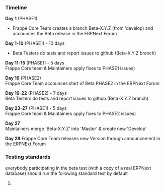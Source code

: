 ### Timeline

**Day 1** (PHASE1)  
- Frappe Core Team creates a branch Beta-X.Y.Z (from 'develop) and accounces the Beta release in the ERPNext Forum

**Day 1-10** (PHASE1) - 10 days  
- Beta Testers do tests and report issues to github (Beta-X.Y.Z branch)

**Day 11-15** (PHASE1) - 5 days  
Frappe Core team & Maintainers apply fixes to PHASE1 issues)

**Day 16** (PHASE2)  
Frappe Core Team accounces start of Beta PHASE2 in the ERPNext Forum

**Day 16-22** (PHASE2) - 7 days  
Beta Testers do tests and report issues to github (Beta-X.Y.Z branch)

**Day 23-27** (PHASE1) - 5 days  
Frappe Core team & Maintainers apply fixes to PHASE2 issues)

**Day 27**  
Maintainers merge 'Beta-X.Y.Z' into 'Master' & create new 'Develop'

**Day 28**
Frappe Core Team releases new Version through announcement in the ERPNExt Forum


### Testing standards

everybody participating in the beta test (with a copy of a real ERPNext database) should run the following standard test by default

1. 
